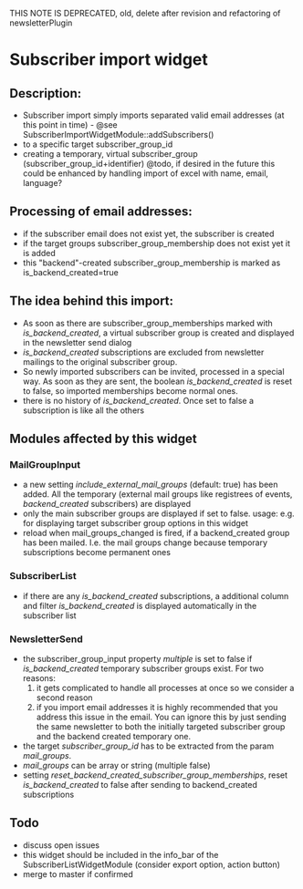 THIS NOTE IS DEPRECATED, old, delete after revision and refactoring of newsletterPlugin


# Subscriber import widget

## Description:
* Subscriber import simply imports separated valid email addresses (at this point in time) - @see SubscriberImportWidgetModule::addSubscribers()
* to a specific target subscriber_group_id
* creating a temporary, virtual subscriber_group (subscriber_group_id+identifier)
@todo, if desired in the future this could be enhanced by handling import of excel with name, email, language?

## Processing of email addresses:
* if the subscriber email does not exist yet, the subscriber is created
* if the target groups subscriber_group_membership does not exist yet it is added
* this "backend"-created subscriber_group_membership is marked as is_backend_created=true

## The idea behind this import:
* As soon as there are subscriber_group_memberships marked with *is_backend_created*, a virtual subscriber group is created and displayed in the newsletter send dialog
* *is_backend_created* subscriptions are excluded from newsletter mailings to the original subscriber group.
* So newly imported subscribers can be invited, processed in a special way. As soon as they are sent, the boolean *is_backend_created* is reset to false, so imported memberships become normal ones.
* there is no history of *is_backend_created*. Once set to false a subscription is like all the others

## Modules affected by this widget
### MailGroupInput
* a new setting *include_external_mail_groups* (default: true) has been added. All the temporary (external mail groups like registrees of events, *backend_created* subscribers) are displayed
* only the main subscriber groups are displayed if set to false. usage: e.g. for displaying target subscriber group options in this widget
* reload when mail_groups_changed is fired, if a backend_created group has been mailed. I.e. the mail groups change because temporary subscriptions become permanent ones

### SubscriberList
* if there are any *is_backend_created* subscriptions, a additional column and filter *is_backend_created* is displayed automatically in the subscriber list

### NewsletterSend
* the subscriber_group_input property *multiple* is set to false if *is_backend_created* temporary subscriber groups exist.
	For two reasons: 
	1. it gets complicated to handle all processes at once so we consider a second reason
	2. if you import email addresses it is highly recommended that you address this issue in the email. You can ignore this by just sending the same newsletter to both the initially targeted subscriber group and the backend created temporary one.
* the target *subscriber_group_id* has to be extracted from the param *mail_groups*.
* *mail_groups* can be array or string (multiple false)
* setting *reset_backend_created_subscriber_group_memberships*, reset *is_backend_created* to false after sending to backend_created subscriptions

## Todo
* discuss open issues
* this widget should be included in the info_bar of the SubscriberListWidgetModule (consider export option, action button)
* merge to master if confirmed
